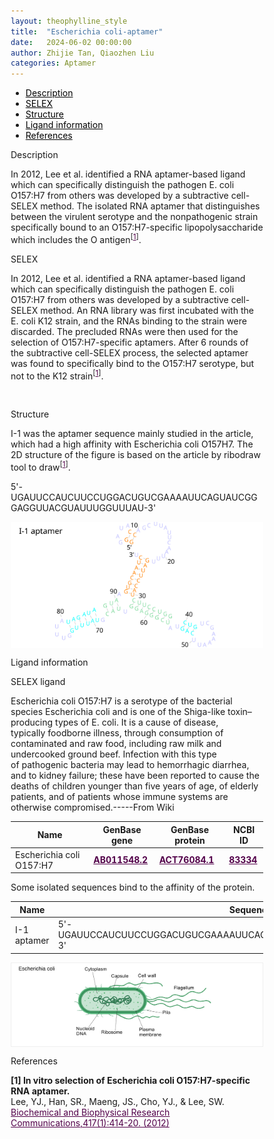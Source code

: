 ```yaml
---
layout: theophylline_style
title:  "Escherichia coli-aptamer"
date:   2024-06-02 00:00:00
author: Zhijie Tan, Qiaozhen Liu
categories: Aptamer
---
```

<html>


<div class="side-nav">
<ul>
    <div class="side-nav-item"><li><a href="#description" style="color: #000000;">Description</a></li></div>
    <div class="side-nav-item"><li><a href="#SELEX" style="color: #000000;">SELEX</a></li></div>
    <div class="side-nav-item"><li><a href="#Structure" style="color: #000000;">Structure</a></li></div>
    <div class="side-nav-item"><li><a href="#ligand-recognition" style="color: #000000;">Ligand information</a></li></div>
    <div class="side-nav-item"><li><a href="#references" style="color: #000000;">References</a></li></div>
    </ul>
</div>



<p class="header_box" id="description">Description</p>
<p>In 2012, Lee et al. identified a RNA aptamer-based ligand which can specifically distinguish the pathogen E. coli O157:H7 from others was developed by a subtractive cell-SELEX method. The isolated RNA aptamer that distinguishes between the virulent serotype and the nonpathogenic strain specifically bound to an O157:H7-specific lipopolysaccharide which includes the O antigen<sup>[<a href="#ref1" style="color:#520049">1</a>]</sup>.<br></p>


<p class="header_box" id="SELEX">SELEX</p>
<p>In 2012, Lee et al. identified a RNA aptamer-based ligand which can specifically distinguish the pathogen E. coli O157:H7 from others was developed by a subtractive cell-SELEX method. An RNA library was first incubated with the E. coli K12 strain, and the RNAs binding to the strain were discarded. The precluded RNAs were then used for the selection of O157:H7-specific aptamers. After 6 rounds of the subtractive cell-SELEX process, the selected aptamer was found to specifically bind to the O157:H7 serotype, but not to the K12 strain<sup>[<a href="#ref1" style="color:#520049">1</a>]</sup>.<p>
<br>


<p class="header_box" id="Structure">Structure</p>
<p>I-1 was the aptamer sequence mainly studied in the article, which had a high affinity with Escherichia coli O157H7. The 2D structure of the figure is based on the article by ribodraw tool to draw<sup>[<a href="#ref1" style="color:#520049">1</a>]</sup>.<br></p>
<p>5'-UGAUUCCAUCUUCCUGGACUGUCGAAAAUUCAGUAUCGGGAGGUUACGUAUUUGGUUUAU-3'</p>
<img src="/images/2D/Ecoli_aptamer_2D.svg" alt="drawing" style="width:800px;display:block;margin:0 auto;border-radius:0;" class="img-responsive">
<div style="display: flex; justify-content: center;"></div>


<font ><p class="header_box" id="ligand-recognition">Ligand information</p>  

<p class="blowheader_box">SELEX ligand</p>
<p>Escherichia coli O157:H7 is a serotype of the bacterial species Escherichia coli and is one of the Shiga-like toxin–producing types of E. coli. It is a cause of disease, typically foodborne illness, through consumption of contaminated and raw food, including raw milk and undercooked ground beef. Infection with this type of pathogenic bacteria may lead to hemorrhagic diarrhea, and to kidney failure; these have been reported to cause the deaths of children younger than five years of age, of elderly patients, and of patients whose immune systems are otherwise compromised.-----From Wiki</p>
<table class="table table-bordered" style="table-layout:fixed;width:auto;margin-left:auto;margin-right:auto;" >
  <thead>
      <tr>
        <th onclick="sortTable(0)">Name</th>
        <th onclick="sortTable(1)">GenBase gene</th>
        <th onclick="sortTable(2)">GenBase protein</th>
        <th onclick="sortTable(3)">NCBI ID</th>
      </tr>
  </thead>
    <tbody>
      <tr>
        <td name="td0">Escherichia coli O157:H7</td>
        <td name="td1"><a href="https://ngdc.cncb.ac.cn/genbase/search/gb/AB011548.2" target="_blank" style="color:#520049"><b>AB011548.2</b></a></td>
        <td name="td2"><a href="https://ngdc.cncb.ac.cn/genbase/search/gb/ACT76084.1" target="_blank" style="color:#520049"><b>ACT76084.1</b></a></td>
        <td name="td3"><a href="https://www.ncbi.nlm.nih.gov/Taxonomy/Browser/wwwtax.cgi?mode=Info&id=83334" target="_blank" style="color:#520049"><b>83334</b></a></td>
      </tr>
	  </tbody>
  </table>

<p>Some isolated sequences bind to the affinity of the protein.</p>
<table class="table table-bordered" style="table-layout:fixed;width:auto;margin-left:auto;margin-right:auto;" >
  <thead>
      <tr>
        <th onclick="sortTable(0)">Name</th>
        <th onclick="sortTable(1)">Sequence</th>
        <th onclick="sortTable(2)">Ligand</th>
        <th onclick="sortTable(3)">Affinity</th>
      </tr>
  </thead>
    <tbody>
      <tr>
        <td name="td0">I-1 aptamer</td>
        <td name="td1">5'-UGAUUCCAUCUUCCUGGACUGUCGAAAAUUCAGUAUCGGGAGGUUACGUAUUUGGUUUAU-3'</td>
        <td name="td2">Escherichia coli O157:H7</td>
        <td name="td3">110 nM</td>
      </tr>
	  </tbody>
  </table>
<div style="display: flex; justify-content: center;"></div>
<img src="/images/SELEX_ligand/Ecoil_SELEX_ligand.svg" alt="drawing" style="width:1000px;border:solid 1px #efefef;display:block;margin:0 auto;border-radius:0;" class="img-responsive">
<div style="display: flex; justify-content: center;"></div>

                 
<p class="header_box" id="references">References</p>
                
<a id="ref1"></a><font><strong>[1] In vitro selection of Escherichia coli O157:H7-specific RNA aptamer.</strong></font><br />
Lee, YJ., Han, SR., Maeng, JS., Cho, YJ., & Lee, SW.<br />
<a href="https://pubmed.ncbi.nlm.nih.gov/22166202/" target="_blank" style="color:#520049">Biochemical and Biophysical Research Communications,417(1):414-20. (2012)</a>
<br/>


<html lang="en">
    <head>
      <meta charset="utf-8" />
      <meta name="viewport" content="width=device-width, user-scalable=no, minimum-scale=1.0, maximum-scale=1.0">
      <meta http-equiv="X-UA-Compatible" content="IE=edge">
      <!-- Molstar CSS & JS -->
      <link rel="stylesheet" type="text/css" href="https://www.ebi.ac.uk/pdbe/pdb-component-library/css/pdbe-molstar-1.2.1.css">
      <script src="/js/mol/ro_pdbe-molstar-plugin-1.2.1.js"></script>
        <style>
          * {
              margin: 0;
              padding: 0;
              box-sizing: border-box;
          }
          .msp-plugin ::-webkit-scrollbar-thumb {
              background-color: #474748  !important;
          }
          .msp-plugin .msp-layout-standard {
              border: 1px solid #efefef;
          }
          .viewerSection1 {
            padding-top: 0px;
          }
          .controlsSection1 {
            width: 300px;
              display: flex;
              float:left;
              padding: 0px 0 0 0;
              height:25px;
            }
            .controlBox1 {
              border: 0px solid lightgray;
              padding: 0px;
              margin-bottom: 0px;
            }
          #myViewer1{
            float:left;
            width:500px;
            height: 500px;
            position:relative;
          }
        </style>
    </head>
    <script>
      var viewerInstance1 = new PDBeMolstarPlugin();
      var options1 = {
        customData:{
        url:'/pdbfiles/1RAW-3D.pdb',
        format: 'pdb'},
        expanded: false,
        hideControls: true,
        bgColor: {r:255, g:255, b:255},
        }
      var viewerContainer1 = document.getElementById('myViewer1');
      viewerInstance1.render(viewerContainer1, options1);
  window.addEventListener('load', function() {
    var colorSelectionButton1 = document.querySelector('.controlsSection1 button');
    colorSelectionButton1.click();
  });
    </script>
    </html>
